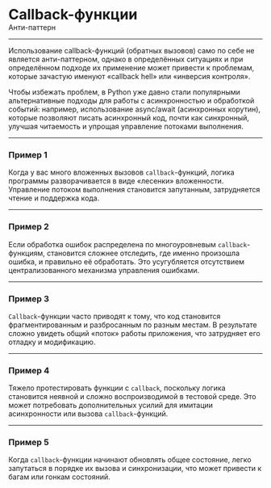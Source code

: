 
<div>
    <h1 style="margin: 0;">Callback-функции</h1>
    <p style="margin: 0;">Анти-паттерн</p>
</div>

***

Использование callback-функций (обратных вызовов) само по себе не является анти-паттерном, однако в определённых ситуациях и при определённом подходе их применение может привести к проблемам, которые зачастую именуют «callback hell» или «инверсия контроля».

Чтобы избежать проблем, в Python уже давно стали популярными альтернативные подходы для работы с асинхронностью и обработкой событий: например, использование async/await (асинхронных корутин), которые позволяют писать асинхронный код, почти как синхронный, улучшая читаемость и упрощая управление потоками выполнения.

***

### Пример 1

Когда у вас много вложенных вызовов `callback`-функций, логика программы разворачивается в виде «лесенки» вложенности. Управление потоком выполнения становится запутанным, затрудняется чтение и поддержка кода.

***

### Пример 2

Если обработка ошибок распределена по многоуровневым `callback`-функциям, становится сложнее отследить, где именно произошла ошибка, и правильно её обработать. Это усугубляется отсутствием централизованного механизма управления ошибками.

***

### Пример 3

`Callback`-функции часто приводят к тому, что код становится фрагментированным и разбросанным по разным местам. В результате сложно увидеть общий «поток» работы приложения, что затрудняет его отладку и модификацию.

***

### Пример 4

Тяжело протестировать функции с `callback`, поскольку логика становится неявной и сложно воспроизводимой в тестовой среде. Это может потребовать дополнительных усилий для имитации асинхронности или вызова `callback`-функций.

***

### Пример 5

Когда `callback`-функции начинают обновлять общее состояние, легко запутаться в порядке их вызова и синхронизации, что может привести к багам или гонкам состояний.


